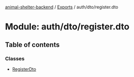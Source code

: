 [animal-shelter-backend](../README.md) / [Exports](../modules.md) / auth/dto/register.dto

# Module: auth/dto/register.dto

## Table of contents

### Classes

- [RegisterDto](../classes/auth_dto_register_dto.RegisterDto.md)
